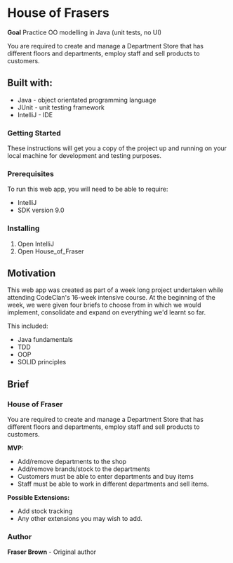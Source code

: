 # House of Frasers

**Goal**
Practice OO modelling in Java (unit tests, no UI)

You are required to create and manage a Department Store that has different floors and departments, employ staff and sell products to customers.

## Built with:

- Java - object orientated programming language
- JUnit - unit testing framework
- IntelliJ - IDE

### Getting Started

These instructions will get you a copy of the project up and running on your local machine for development and testing purposes.

### Prerequisites

To run this web app, you will need to be able to require:

- IntelliJ
- SDK version 9.0

### Installing

1. Open IntelliJ
2. Open House_of_Fraser


## Motivation

This web app was created as part of a week long project undertaken while attending CodeClan's 16-week intensive course. At the beginning of the week, we were given four briefs to choose from in which we would implement, consolidate and expand on everything we'd learnt so far.

This included:

- Java fundamentals
- TDD
- OOP
- SOLID principles

## Brief

### House of Fraser
You are required to create and manage a Department Store that has different floors and departments, employ staff and sell products to customers.

**MVP:**
- Add/remove departments to the shop
- Add/remove brands/stock to the departments
- Customers must be able to enter departments and buy items
- Staff must be able to work in different departments and sell items.

**Possible Extensions:**
- Add stock tracking
- Any other extensions you may wish to add.


### Author
**Fraser Brown** - Original author
